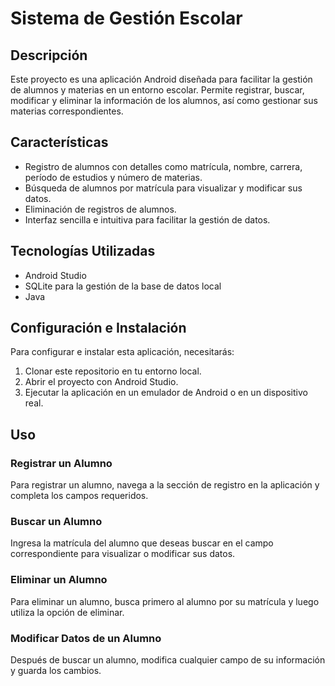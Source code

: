 # Sistema de Gestión Escolar

## Descripción
Este proyecto es una aplicación Android diseñada para facilitar la gestión de alumnos y materias en un entorno escolar. Permite registrar, buscar, modificar y eliminar la información de los alumnos, así como gestionar sus materias correspondientes.

## Características
- Registro de alumnos con detalles como matrícula, nombre, carrera, período de estudios y número de materias.
- Búsqueda de alumnos por matrícula para visualizar y modificar sus datos.
- Eliminación de registros de alumnos.
- Interfaz sencilla e intuitiva para facilitar la gestión de datos.

## Tecnologías Utilizadas
- Android Studio
- SQLite para la gestión de la base de datos local
- Java

## Configuración e Instalación
Para configurar e instalar esta aplicación, necesitarás:
1. Clonar este repositorio en tu entorno local.
2. Abrir el proyecto con Android Studio.
3. Ejecutar la aplicación en un emulador de Android o en un dispositivo real.

## Uso
### Registrar un Alumno
Para registrar un alumno, navega a la sección de registro en la aplicación y completa los campos requeridos.

### Buscar un Alumno
Ingresa la matrícula del alumno que deseas buscar en el campo correspondiente para visualizar o modificar sus datos.

### Eliminar un Alumno
Para eliminar un alumno, busca primero al alumno por su matrícula y luego utiliza la opción de eliminar.

### Modificar Datos de un Alumno
Después de buscar un alumno, modifica cualquier campo de su información y guarda los cambios.

